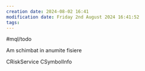 ```yaml
---
creation date: 2024-08-02 16:41
modification date: Friday 2nd August 2024 16:41:52
tags:
---
```



#mql/todo

Am  schimbat in anumite fisiere

CRiskService
CSymbolInfo
